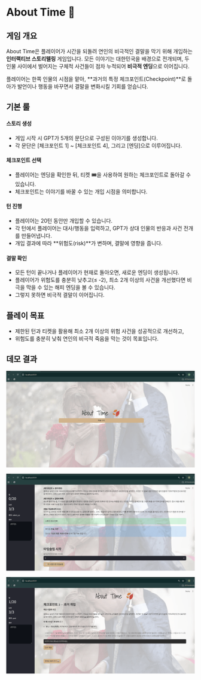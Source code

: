 # About Time 🍂

## 게임 개요
About Time은 플레이어가 시간을 되돌려 연인의 비극적인 결말을 막기 위해 개입하는 **인터랙티브 스토리텔링** 게임입니다.
모든 이야기는 대한민국을 배경으로 전개되며, 두 인물 사이에서 벌어지는 구체적 사건들이 점차 누적되어 **비극적 엔딩**으로 이어집니다.

플레이어는 한쪽 인물의 시점을 맡아, **과거의 특정 체크포인트(Checkpoint)**로 돌아가 발언이나 행동을 바꾸면서 결말을 변화시킬 기회를 얻습니다.

## 기본 룰
#### 스토리 생성
- 게임 시작 시 GPT가 5개의 문단으로 구성된 이야기를 생성합니다.
- 각 문단은 [체크포인트 1] ~ [체크포인트 4], 그리고 [엔딩]으로 이루어집니다.

#### 체크포인트 선택
- 플레이어는 엔딩을 확인한 뒤, 티켓 🎟️을 사용하여 원하는 체크포인트로 돌아갈 수 있습니다.
- 체크포인트는 이야기를 바꿀 수 있는 개입 시점을 의미합니다.

#### 턴 진행
- 플레이어는 20턴 동안만 개입할 수 있습니다.
- 각 턴에서 플레이어는 대사/행동을 입력하고, GPT가 상대 인물의 반응과 사건 전개를 만들어냅니다.
- 개입 결과에 따라 **위험도(risk)**가 변하며, 결말에 영향을 줍니다.

#### 결말 확인
- 모든 턴이 끝나거나 플레이어가 현재로 돌아오면, 새로운 엔딩이 생성됩니다.
- 플레이어가 위험도를 충분히 낮추고(≤ -2), 최소 2개 이상의 사건을 개선했다면 비극을 막을 수 있는 해피 엔딩을 볼 수 있습니다.
- 그렇지 못하면 비극적 결말이 이어집니다.

## 플레이 목표
- 제한된 턴과 티켓을 활용해 최소 2개 이상의 위험 사건을 성공적으로 개선하고,
- 위험도를 충분히 낮춰 연인의 비극적 죽음을 막는 것이 목표입니다.


## 데모 결과
![landing_page](./images/landing_page.gif)

![move_checkpoint](./images/move_checkpoint.gif)

![game_fail](./images/game_fail.gif)
  
